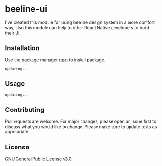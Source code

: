 # beeline-ui


I've created this module for using beeline design system in a more comfort way, also this module can help to other React Native developers to build their UI.

## Installation

Use the package manager [npm](https://npmjs.com/) to install package.

```
updating...
```

## Usage

```
updating...
```


## Contributing
Pull requests are welcome. For major changes, please open an issue first to discuss what you would like to change.
Please make sure to update tests as appropriate.

## License
[GNU General Public License v3.0](https://choosealicense.com/licenses/gpl-3.0/)
